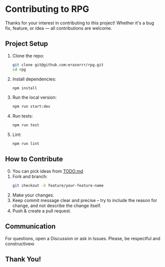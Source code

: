 # Contributing to RPG
Thanks for your interest in contributing to this project!
Whether it's a bug fix, feature, or idea — all contributions are welcome.

## Project Setup
1. Clone the repo:
   ```bash
   git clone git@github.com:erazorrr/rpg.git
   cd rpg
   ```
2. Install dependencies:
   ```bash
   npm install
   ```
3. Run the local version:
   ```bash
   npm run start:dev
   ```
4. Run tests:
   ```bash
   npm run test
   ```
3. Lint:
   ```bash
   npm run lint
   ```

## How to Contribute
0. You can pick ideas from [TODO.md](TODO.md)
1. Fork and branch:
   ```bash
   git checkout -b feature/your-feature-name
   ```
2. Make your changes.
3. Keep commit message clear and precise – try to include the reason for change, and not describe the change itself.
4. Push & create a pull request.

## Communication
For questions, open a Discussion or ask in Issues. Please, be respectful and constructiveю

## Thank You!
